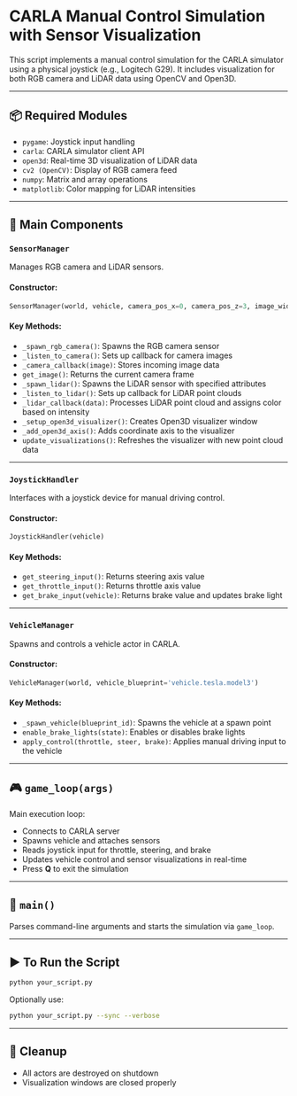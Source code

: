 # CARLA Manual Control Simulation with Sensor Visualization

This script implements a manual control simulation for the CARLA simulator using a physical joystick (e.g., Logitech G29). It includes visualization for both RGB camera and LiDAR data using OpenCV and Open3D.

---

## 📦 Required Modules
- `pygame`: Joystick input handling
- `carla`: CARLA simulator client API
- `open3d`: Real-time 3D visualization of LiDAR data
- `cv2 (OpenCV)`: Display of RGB camera feed
- `numpy`: Matrix and array operations
- `matplotlib`: Color mapping for LiDAR intensities

---

## 🧱 Main Components

### `SensorManager`
Manages RGB camera and LiDAR sensors.

#### Constructor:
```python
SensorManager(world, vehicle, camera_pos_x=0, camera_pos_z=3, image_width=650, image_height=360, lidar_pos_x=0, lidar_pos_z=3)
```

#### Key Methods:
- `_spawn_rgb_camera()`: Spawns the RGB camera sensor
- `_listen_to_camera()`: Sets up callback for camera images
- `_camera_callback(image)`: Stores incoming image data
- `get_image()`: Returns the current camera frame
- `_spawn_lidar()`: Spawns the LiDAR sensor with specified attributes
- `_listen_to_lidar()`: Sets up callback for LiDAR point clouds
- `_lidar_callback(data)`: Processes LiDAR point cloud and assigns color based on intensity
- `_setup_open3d_visualizer()`: Creates Open3D visualizer window
- `_add_open3d_axis()`: Adds coordinate axis to the visualizer
- `update_visualizations()`: Refreshes the visualizer with new point cloud data

---

### `JoystickHandler`
Interfaces with a joystick device for manual driving control.

#### Constructor:
```python
JoystickHandler(vehicle)
```

#### Key Methods:
- `get_steering_input()`: Returns steering axis value
- `get_throttle_input()`: Returns throttle axis value
- `get_brake_input(vehicle)`: Returns brake value and updates brake light

---

### `VehicleManager`
Spawns and controls a vehicle actor in CARLA.

#### Constructor:
```python
VehicleManager(world, vehicle_blueprint='vehicle.tesla.model3')
```

#### Key Methods:
- `_spawn_vehicle(blueprint_id)`: Spawns the vehicle at a spawn point
- `enable_brake_lights(state)`: Enables or disables brake lights
- `apply_control(throttle, steer, brake)`: Applies manual driving input to the vehicle

---

## 🎮 `game_loop(args)`
Main execution loop:
- Connects to CARLA server
- Spawns vehicle and attaches sensors
- Reads joystick input for throttle, steering, and brake
- Updates vehicle control and sensor visualizations in real-time
- Press **Q** to exit the simulation

---

## 🏁 `main()`
Parses command-line arguments and starts the simulation via `game_loop`.

---

## ▶️ To Run the Script
```bash
python your_script.py
```

Optionally use:
```bash
python your_script.py --sync --verbose
```

---

## 🧹 Cleanup
- All actors are destroyed on shutdown
- Visualization windows are closed properly
